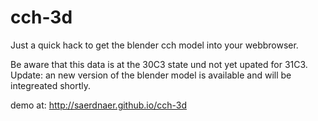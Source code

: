 cch-3d
======
Just a quick hack to get the blender cch model into your webbrowser.

Be aware that this data is at the 30C3 state und not yet upated for 31C3.
Update: an new version of the blender model is available and will be integreated shortly.

demo at: http://saerdnaer.github.io/cch-3d
